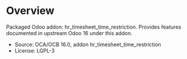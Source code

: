 # Overview

Packaged Odoo addon: hr_timesheet_time_restriction. Provides features documented in upstream Odoo 16 under this addon.

- Source: OCA/OCB 16.0, addon hr_timesheet_time_restriction
- License: LGPL-3
